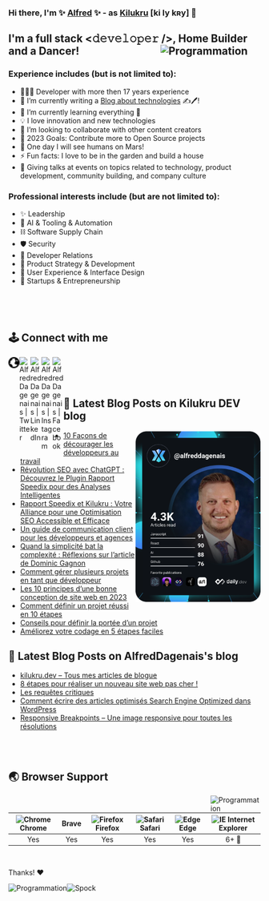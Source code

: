 ### Hi there, I'm ✨ [Alfred][website] ✨ - as [Kilukru][websitekilukrudev] [ki ly kʀy] 👋 

## I'm a full stack <𝚍𝚎𝚟𝚎𝚕𝚘𝚙𝚎𝚛 />, Home Builder and a Dancer! <img align="right" src="https://i.giphy.com/media/LmNwrBhejkK9EFP504/200w.webp" alt="Programmation" width="200" />

### Experience includes (but is not limited to):

- 👨🏻‍💻 Developer with more then 17 years experience
- 📝 I’m currently writing a [Blog about technologies][websitekilukrudev] ✍️🖊️!
- 🌱 I’m currently learning everything 🤣
- 💡 I love innovation and new technologies
- 🤝 I’m looking to collaborate with other content creators
- 🥅 2023 Goals: Contribute more to Open Source projects
- 🚀 One day I will see humans on Mars!
- ⚡ Fun facts: I love to be in the garden and build a house
- 🎤 Giving talks at events on topics related to technology, product development, community building, and company culture

### Professional interests include (but are not limited to):

- ✨ Leadership
- 🤖 AI & Tooling & Automation
- ⛓ Software Supply Chain
- 🛡 Security
- 💬 Developer Relations
- 🧪 Product Strategy & Development
- 🎨 User Experience & Interface Design
- 💼 Startups & Entrepreneurship

<br />

<img src="https://i.giphy.com/media/xUA7bewHfD6pAnmxVK/200w.webp" alt="" width="160" /><img src="https://i.giphy.com/media/xUA7bewHfD6pAnmxVK/200w.webp" alt="" width="160" /><img src="https://i.giphy.com/media/xUA7bewHfD6pAnmxVK/200w.webp" alt="" width="160" /><img  src="https://i.giphy.com/media/xUA7bewHfD6pAnmxVK/200w.webp" alt="" width="160" /><img src="https://i.giphy.com/media/xUA7bewHfD6pAnmxVK/200w.webp" alt="" width="160" />

## 🕹️ Connect with me

[<img align="left" alt="AlfredDagenais.com" width="22px" src="https://raw.githubusercontent.com/iconic/open-iconic/master/svg/globe.svg" />][website]
[<img align="left" alt="AlfredDagenais | Twitter" width="22px" src="https://cdn.jsdelivr.net/npm/simple-icons@v3/icons/twitter.svg" />][twitter]
[<img align="left" alt="AlfredDagenais | LinkedIn" width="22px" src="https://cdn.jsdelivr.net/npm/simple-icons@v3/icons/linkedin.svg" />][linkedin]
[<img align="left" alt="AlfredDagenais | Instagram" width="22px" src="https://cdn.jsdelivr.net/npm/simple-icons@v3/icons/instagram.svg" />][instagram]
[<img align="left" alt="AlfredDagenais | Facebook" width="22px" src="https://cdn.jsdelivr.net/npm/simple-icons@v3/icons/facebook.svg" />][facebook]

<br /><br /><br />

## 📕 Latest Blog Posts on Kilukru DEV blog

<a href="https://app.daily.dev/alfreddagenais" align="right"><img align="right" src="https://github.com/alfreddagenais/alfreddagenais/blob/master/devcard.svg" width="250" alt="Alfred Dagenais's Dev Card"/></a>

<!-- BLOG-KILUKRU-POST-LIST:START -->
- [10 Façons de décourager les développeurs au travail](https://www.kilukru.dev/10-facons-de-decourager-les-developpeurs-au-travail/)
- [Révolution SEO avec ChatGPT : Découvrez le Plugin Rapport Speedix pour des Analyses Intelligentes](https://www.kilukru.dev/revolution-seo-avec-chatgpt-decouvrez-le-plugin-rapport-speedix-pour-des-analyses-intelligentes/)
- [Rapport Speedix et Kilukru : Votre Alliance pour une Optimisation SEO Accessible et Efficace](https://www.kilukru.dev/rapport-speedix-et-kilukru-votre-alliance-pour-une-optimisation-seo-accessible-et-efficace/)
- [Un guide de communication client pour les développeurs et agences](https://www.kilukru.dev/un-guide-de-communication-client-pour-les-developpeurs-et-agences/)
- [Quand la simplicité bat la complexité : Réflexions sur l’article de Dominic Gagnon](https://www.kilukru.dev/quand-la-simplicite-bat-la-complexite-reflexions-sur-larticle-de-dominic-gagnon/)
- [Comment gérer plusieurs projets en tant que développeur](https://www.kilukru.dev/comment-gerer-plusieurs-projets-en-tant-que-developpeur/)
- [Les 10 principes d’une bonne conception de site web en 2023](https://www.kilukru.dev/les-10-principes-dune-bonne-conception-de-site-web-en-2023/)
- [Comment définir un projet réussi en 10 étapes](https://www.kilukru.dev/comment-definir-un-projet-reussi-en-10-etapes/)
- [Conseils pour définir la portée d’un projet](https://www.kilukru.dev/conseils-pour-definir-la-portee-dun-projet/)
- [Améliorez votre codage en 5 étapes faciles](https://www.kilukru.dev/ameliorez-votre-codage-en-5-etapes-faciles/)
<!-- BLOG-KILUKRU-POST-LIST:END -->

## 📕 Latest Blog Posts on AlfredDagenais's blog

<!-- BLOG-POST-LIST:START -->
- [kilukru.dev – Tous mes articles de blogue](https://www.alfreddagenais.com/kilukru-dev-tous-mes-articles-de-blogue/)
- [8 étapes pour réaliser un nouveau site web pas cher !](https://www.alfreddagenais.com/8-etapes-nouveau-site-web-pas-cher/)
- [Les requêtes critiques](https://www.alfreddagenais.com/les-requetes-critiques/)
- [Comment écrire des articles optimisés Search Engine Optimized dans WordPress](https://www.alfreddagenais.com/ecrire-articles-optimises-seo-wordpress/)
- [Responsive Breakpoints – Une image responsive pour toutes les résolutions](https://www.alfreddagenais.com/responsive-breakpoints-image-responsive-toutes-resolutions/)
<!-- BLOG-POST-LIST:END -->

<br /><br />

## 🌏 Browser Support

<img align="right" src="https://i.giphy.com/media/26ufdipQqU2lhNA4g/giphy.webp" alt="Programmation" width="100" />

| <img src="https://user-images.githubusercontent.com/1215767/34348387-a2e64588-ea4d-11e7-8267-a43365103afe.png" alt="Chrome" width="16px" height="16px" /> Chrome | Brave | <img src="https://user-images.githubusercontent.com/1215767/34348383-9e7ed492-ea4d-11e7-910c-03b39d52f496.png" alt="Firefox" width="16px" height="16px" /> Firefox | <img src="https://user-images.githubusercontent.com/1215767/34348394-a981f892-ea4d-11e7-9156-d128d58386b9.png" alt="Safari" width="16px" height="16px" /> Safari | <img src="https://user-images.githubusercontent.com/1215767/34348380-93e77ae8-ea4d-11e7-8696-9a989ddbbbf5.png" alt="Edge" width="16px" height="16px" /> Edge | <img src="https://user-images.githubusercontent.com/1215767/34348590-250b3ca2-ea4f-11e7-9efb-da953359321f.png" alt="IE" width="16px" height="16px" /> Internet Explorer |
| :---------: | :---------: | :---------: | :---------: | :---------: | :---------: |
| Yes | Yes | Yes | Yes | Yes | 6+ 🤣 |

<br />

Thanks! :heart:

<img src="https://i.giphy.com/media/W0crByKlXhLlC/200.webp" alt="Programmation" width="200" /><img src="https://media3.giphy.com/media/RgAl2ESJFnIQ0/giphy.gif" alt="Spock" width="200" />

[website]: https://AlfredDagenais.com
[twitter]: https://twitter.com/ProgrammeurWeb
[facebook]: https://facebook.com/AlfredDagenaisWeb/
[instagram]: https://instagram.com/alfreddagenaisweb
[linkedin]: https://linkedin.com/in/AlfredDagenais
[websitekm]: https://KilukruMedia.com
[websitemtp]: https://mangetespousses.com
[paypal-donations]: https://paypal.me/AlfredDagenais
[patreon]: https://www.patreon.com/alfreddagenais
[buymeacoffee]: https://www.buymeacoffee.com/AlfredDagenais
[Ko-Fi]: https://ko-fi.com/alfreddagenais
[websitenftlove]: https://www.nftn.love
[websitemtcovid]: https://montestcovid.ca
[websitekilukrudev]: https://kilukru.dev
[websiteappnlove]: https://appn.love
[websitepausensport]: https://pausensport.com
[websitehoroskopos]: https://rapidapi.com/alfreddagenais/api/horoskopos
[websiteemojicodereview]: https://emojicodereview.dev
